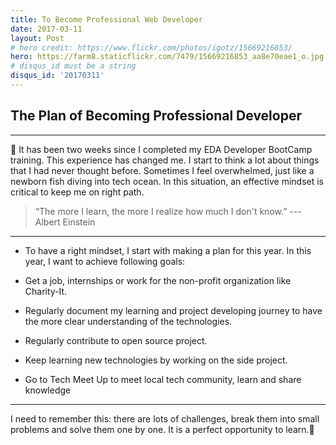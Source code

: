 ```yaml
---
title: To Become Professional Web Developer
date: 2017-03-11
layout: Post
# hero credit: https://www.flickr.com/photos/igotz/15669216853/
hero: https://farm8.staticflickr.com/7479/15669216853_aa8e70eae1_o.jpg
# disqus_id must be a string
disqus_id: '20170311'
---
```


<!-- start lipsum code -->
<!-- http://www.deloreanipsum.com/ -->

## The Plan of Becoming Professional Developer

---

📝 It has been two weeks since I completed my EDA Developer BootCamp training. This experience has changed me. I start to think a lot about things that I had never thought before. Sometimes I feel overwhelmed, just like a newborn fish diving into tech ocean. In this situation, an effective mindset is critical to keep me on right path.

 > “The more I learn, the more I realize how much I don't know.”  --- Albert Einstein

***

  - To have a right mindset, I start with making a plan for this year. In this year, I want to achieve following goals:

  - Get a job, internships or work for the non-profit organization like Charity-It.

  - Regularly document my learning and project developing journey to have the more clear understanding of the technologies.

  - Regularly contribute to open source project.

  - Keep learning new technologies by working on the side project.

  - Go to Tech Meet Up to meet local tech community, learn and share knowledge

---

I need to remember this: there are lots of challenges, break them into small problems and solve them one by one. It is a perfect opportunity to learn.💪


<!-- end lipsum code -->
